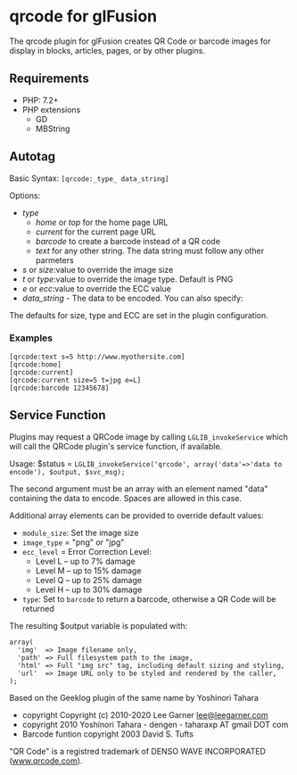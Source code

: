 # qrcode for glFusion
The qrcode plugin for glFusion creates QR Code or barcode images for
display in blocks, articles, pages, or by other plugins.

## Requirements
  * PHP: 7.2+
  * PHP extensions
    * GD
    * MBString

## Autotag
Basic Syntax: `[qrcode:_type_ data_string]`

Options:
* _type_
  * *home* or *top* for the home page URL
  * *current* for the current page URL
  * *barcode* to create a barcode instead of a QR code
  * *text* for any other string. The data string must follow any other parmeters
* *s* or *size*:value to override the image size
* *t* or *type*:value to override the image type. Default is PNG
* *e* or *ecc*:value to override the ECC value
* *data_string* - The data to be encoded. You can also specify:

The defaults for size, type and ECC are set in the plugin configuration.

### Examples
```
[qrcode:text s=5 http://www.myothersite.com]
[qrcode:home]
[qrcode:current]
[qrcode:current size=5 t=jpg e=L]
[qrcode:barcode 12345678]
```

## Service Function
Plugins may request a QRCode image by calling `LGLIB_invokeService` which will
call the QRCode plugin's service function, if available.

Usage: $status = `LGLIB_invokeService('qrcode', array('data'=>'data to encode'), $output, $svc_msg);`

The second argument must be an array with an element named "data" containing the data to encode. Spaces are allowed in this case.

Additional array elements can be provided to override default values:
* `module_size`: Set the image size
* `image_type` = "png" or "jpg"
* `ecc_level` = Error Correction Level:
  * Level L – up to 7% damage
  * Level M – up to 15% damage
  * Level Q – up to 25% damage
  * Level H – up to 30% damage
* `type`: Set to `barcode` to return a barcode, otherwise a QR Code will be returned

The resulting $output variable is populated with:
```
array(
  'img'  => Image filename only,
  'path' => Full filesystem path to the image,
  'html' => Full "img src" tag, including default sizing and styling,
  'url'  => Image URL only to be styled and rendered by the caller,
);
```
Based on the Geeklog plugin of the same name by Yoshinori Tahara
* copyright  Copyright (c) 2010-2020 Lee Garner <lee@leegarner.com>
* copyright  2010 Yoshinori Tahara - dengen - taharaxp AT gmail DOT com
* Barcode funtion copyright 2003 David S. Tufts

"QR Code" is a registred trademark of DENSO WAVE INCORPORATED (www.qrcode.com).
